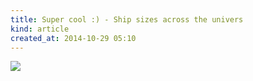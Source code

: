 ```yaml
---
title: Super cool :) - Ship sizes across the univers
kind: article
created_at: 2014-10-29 05:10
---
```


[![](http://i.imgur.com/wKYGSO2.jpg)](http://i.imgur.com/wKYGSO2.jpg)